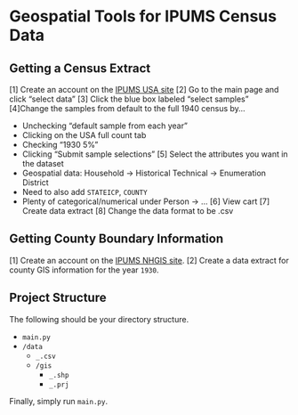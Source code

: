 # Geospatial Tools for IPUMS Census Data

## Getting a Census Extract

[1] Create an account on the [IPUMS USA site](https://usa.ipums.org/usa/index.shtml)
[2] Go to the main page and click “select data”
[3] Click the blue box labeled “select samples”
[4]Change the samples from default to the full 1940 census by…
* Unchecking “default sample from each year”
* Clicking on the USA full count tab
* Checking “1930 5%”
* Clicking “Submit sample selections”
[5] Select the attributes you want in the dataset
 * Geospatial data: Household -> Historical Technical -> Enumeration District
 * Need to also add `STATEICP`, `COUNTY`
 * Plenty of categorical/numerical under Person -> …
[6] View cart
[7] Create data extract
[8] Change the data format to be .csv


## Getting County Boundary Information

[1] Create an account on the [IPUMS NHGIS site](https://www.nhgis.org/).
[2] Create a data extract for county GIS information for the year `1930`.


## Project Structure

The following should be your directory structure.

* `main.py`
* `/data`
  * `_.csv`
  * `/gis`
    * `_.shp`
    * `_.prj`

Finally, simply run `main.py`.
